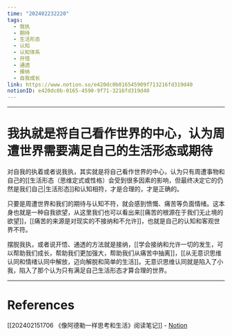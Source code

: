 ```yaml
---
time: "202402232220"
tags:
  - 我执
  - 期待
  - 生活形态
  - 认知
  - 认知体系
  - 开悟
  - 通透
  - 接纳
  - 自我成长
link: https://www.notion.so/e420dc0b016545909f713216fd319d40
notionID: e420dc0b-0165-4590-9f71-3216fd319d40
---
```


--- 
# 我执就是将自己看作世界的中心，认为周遭世界需要满足自己的生活形态或期待

对自我的执着或者说我执，其实就是将自己看作世界的中心，认为只有周遭事物和自己的[[生活形态（思维定式或性格）会受到很多因素的影响，但最终决定它的仍然是我们自己|生活形态]]和认知相符，才是合理的，才是正确的。

只要是周遭世界和我们的期待与认知不符，就会感到愤慨、痛苦等负面情绪。这本身也就是一种自我欲望，从这里我们也可以看出来[[痛苦的根源在于我们无止境的欲望]]，[[痛苦的来源是对现实的不接纳和不允许]]，也就是自己的认知和客观世界不符。

摆脱我执，或者说开悟、通透的方法就是接纳，[[学会接纳和允许一切的发生，可以帮助我们成长，帮助我们更加强大，帮助我们从痛苦中抽离]]，[[从无意识思维认同和情绪认同中解放，迈向解脱和简单的生活]]。无意识思维认同就是陷入了小我，陷入了那个认为只有满足自己生活形态才算合理的世界。

---
# References

[[202402151706 《像阿德勒一样思考和生活》阅读笔记]] - [Notion](https://www.notion.so/202402151706-9423712441e24f33987dec6771dba8d2?pvs=4)